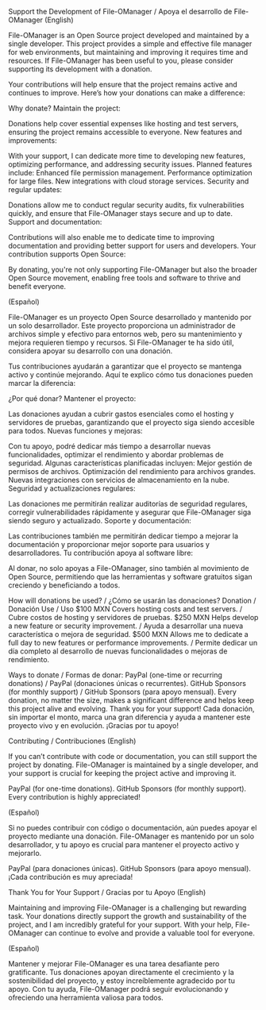 Support the Development of File-OManager / Apoya el desarrollo de File-OManager
(English)

File-OManager is an Open Source project developed and maintained by a single developer. This project provides a simple and effective file manager for web environments, but maintaining and improving it requires time and resources. If File-OManager has been useful to you, please consider supporting its development with a donation.

Your contributions will help ensure that the project remains active and continues to improve. Here’s how your donations can make a difference:

Why donate?
Maintain the project:

Donations help cover essential expenses like hosting and test servers, ensuring the project remains accessible to everyone.
New features and improvements:

With your support, I can dedicate more time to developing new features, optimizing performance, and addressing security issues.
Planned features include:
Enhanced file permission management.
Performance optimization for large files.
New integrations with cloud storage services.
Security and regular updates:

Donations allow me to conduct regular security audits, fix vulnerabilities quickly, and ensure that File-OManager stays secure and up to date.
Support and documentation:

Contributions will also enable me to dedicate time to improving documentation and providing better support for users and developers.
Your contribution supports Open Source:

By donating, you're not only supporting File-OManager but also the broader Open Source movement, enabling free tools and software to thrive and benefit everyone.

(Español)

File-OManager es un proyecto Open Source desarrollado y mantenido por un solo desarrollador. Este proyecto proporciona un administrador de archivos simple y efectivo para entornos web, pero su mantenimiento y mejora requieren tiempo y recursos. Si File-OManager te ha sido útil, considera apoyar su desarrollo con una donación.

Tus contribuciones ayudarán a garantizar que el proyecto se mantenga activo y continúe mejorando. Aquí te explico cómo tus donaciones pueden marcar la diferencia:

¿Por qué donar?
Mantener el proyecto:

Las donaciones ayudan a cubrir gastos esenciales como el hosting y servidores de pruebas, garantizando que el proyecto siga siendo accesible para todos.
Nuevas funciones y mejoras:

Con tu apoyo, podré dedicar más tiempo a desarrollar nuevas funcionalidades, optimizar el rendimiento y abordar problemas de seguridad.
Algunas características planificadas incluyen:
Mejor gestión de permisos de archivos.
Optimización del rendimiento para archivos grandes.
Nuevas integraciones con servicios de almacenamiento en la nube.
Seguridad y actualizaciones regulares:

Las donaciones me permitirán realizar auditorías de seguridad regulares, corregir vulnerabilidades rápidamente y asegurar que File-OManager siga siendo seguro y actualizado.
Soporte y documentación:

Las contribuciones también me permitirán dedicar tiempo a mejorar la documentación y proporcionar mejor soporte para usuarios y desarrolladores.
Tu contribución apoya al software libre:

Al donar, no solo apoyas a File-OManager, sino también al movimiento de Open Source, permitiendo que las herramientas y software gratuitos sigan creciendo y beneficiando a todos.

How will donations be used? / ¿Cómo se usarán las donaciones?
Donation / Donación	Use / Uso
$100 MXN	Covers hosting costs and test servers. / Cubre costos de hosting y servidores de pruebas.
$250 MXN	Helps develop a new feature or security improvement. / Ayuda a desarrollar una nueva característica o mejora de seguridad.
$500 MXN	Allows me to dedicate a full day to new features or performance improvements. / Permite dedicar un día completo al desarrollo de nuevas funcionalidades o mejoras de rendimiento.

Ways to donate / Formas de donar:
PayPal (one-time or recurring donations) / PayPal (donaciones únicas o recurrentes).
GitHub Sponsors (for monthly support) / GitHub Sponsors (para apoyo mensual).
Every donation, no matter the size, makes a significant difference and helps keep this project alive and evolving. Thank you for your support!
Cada donación, sin importar el monto, marca una gran diferencia y ayuda a mantener este proyecto vivo y en evolución. ¡Gracias por tu apoyo!

Contributing / Contribuciones
(English)

If you can’t contribute with code or documentation, you can still support the project by donating. File-OManager is maintained by a single developer, and your support is crucial for keeping the project active and improving it.

PayPal (for one-time donations).
GitHub Sponsors (for monthly support).
Every contribution is highly appreciated!

(Español)

Si no puedes contribuir con código o documentación, aún puedes apoyar el proyecto mediante una donación. File-OManager es mantenido por un solo desarrollador, y tu apoyo es crucial para mantener el proyecto activo y mejorarlo.

PayPal (para donaciones únicas).
GitHub Sponsors (para apoyo mensual).
¡Cada contribución es muy apreciada!

Thank You for Your Support / Gracias por tu Apoyo
(English)

Maintaining and improving File-OManager is a challenging but rewarding task. Your donations directly support the growth and sustainability of the project, and I am incredibly grateful for your support. With your help, File-OManager can continue to evolve and provide a valuable tool for everyone.

(Español)

Mantener y mejorar File-OManager es una tarea desafiante pero gratificante. Tus donaciones apoyan directamente el crecimiento y la sostenibilidad del proyecto, y estoy increíblemente agradecido por tu apoyo. Con tu ayuda, File-OManager podrá seguir evolucionando y ofreciendo una herramienta valiosa para todos.
